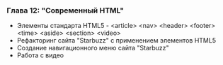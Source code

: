 ### Глава 12: "Современный HTML"

- Элементы стандарта HTML5 - &lt;article&gt; &lt;nav&gt; &lt;header&gt; &lt;footer&gt; &lt;time&gt; &lt;aside&gt; &lt;section&gt; &lt;video&gt;
- Рефакторинг сайта "Starbuzz" с применением элементов HTML5
- Создание навигационного меню сайта "Starbuzz"
- Работа с видео